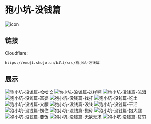 # 狍小坑-没钱篇
![icon](https://emoji.shojo.cn/bili/src/狍小坑-没钱篇/icon.png)
## 链接
Cloudflare:
```
https://emoji.shojo.cn/bili/src/狍小坑-没钱篇
```
## 展示
![狍小坑-没钱篇-哈哈哈](https://emoji.shojo.cn/bili/src/狍小坑-没钱篇/狍小坑-没钱篇-哈哈哈.png)
![狍小坑-没钱篇-这样啊](https://emoji.shojo.cn/bili/src/狍小坑-没钱篇/狍小坑-没钱篇-这样啊.png)
![狍小坑-没钱篇-流泪](https://emoji.shojo.cn/bili/src/狍小坑-没钱篇/狍小坑-没钱篇-流泪.png)
![狍小坑-没钱篇-富婆](https://emoji.shojo.cn/bili/src/狍小坑-没钱篇/狍小坑-没钱篇-富婆.png)
![狍小坑-没钱篇-找打](https://emoji.shojo.cn/bili/src/狍小坑-没钱篇/狍小坑-没钱篇-找打.png)
![狍小坑-没钱篇-吃土](https://emoji.shojo.cn/bili/src/狍小坑-没钱篇/狍小坑-没钱篇-吃土.png)
![狍小坑-没钱篇-叉腰](https://emoji.shojo.cn/bili/src/狍小坑-没钱篇/狍小坑-没钱篇-叉腰.png)
![狍小坑-没钱篇-没钱](https://emoji.shojo.cn/bili/src/狍小坑-没钱篇/狍小坑-没钱篇-没钱.png)
![狍小坑-没钱篇-干活](https://emoji.shojo.cn/bili/src/狍小坑-没钱篇/狍小坑-没钱篇-干活.png)
![狍小坑-没钱篇-愣住](https://emoji.shojo.cn/bili/src/狍小坑-没钱篇/狍小坑-没钱篇-愣住.png)
![狍小坑-没钱篇-搬砖](https://emoji.shojo.cn/bili/src/狍小坑-没钱篇/狍小坑-没钱篇-搬砖.png)
![狍小坑-没钱篇-抱大腿](https://emoji.shojo.cn/bili/src/狍小坑-没钱篇/狍小坑-没钱篇-抱大腿.png)
![狍小坑-没钱篇-要饭](https://emoji.shojo.cn/bili/src/狍小坑-没钱篇/狍小坑-没钱篇-要饭.png)
![狍小坑-没钱篇-无欲无求](https://emoji.shojo.cn/bili/src/狍小坑-没钱篇/狍小坑-没钱篇-无欲无求.png)
![狍小坑-没钱篇-贫穷](https://emoji.shojo.cn/bili/src/狍小坑-没钱篇/狍小坑-没钱篇-贫穷.png)
